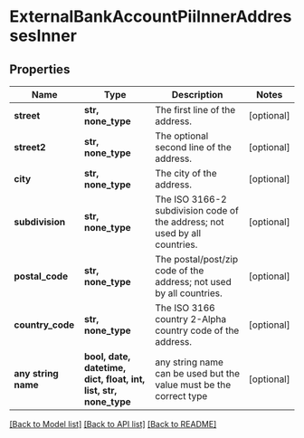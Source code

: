 # ExternalBankAccountPiiInnerAddressesInner


## Properties
Name | Type | Description | Notes
------------ | ------------- | ------------- | -------------
**street** | **str, none_type** | The first line of the address. | [optional] 
**street2** | **str, none_type** | The optional second line of the address. | [optional] 
**city** | **str, none_type** | The city of the address. | [optional] 
**subdivision** | **str, none_type** | The ISO 3166-2 subdivision code of the address; not used by all countries. | [optional] 
**postal_code** | **str, none_type** | The postal/post/zip code of the address; not used by all countries. | [optional] 
**country_code** | **str, none_type** | The ISO 3166 country 2-Alpha country code of the address. | [optional] 
**any string name** | **bool, date, datetime, dict, float, int, list, str, none_type** | any string name can be used but the value must be the correct type | [optional]

[[Back to Model list]](../README.md#documentation-for-models) [[Back to API list]](../README.md#documentation-for-api-endpoints) [[Back to README]](../README.md)



